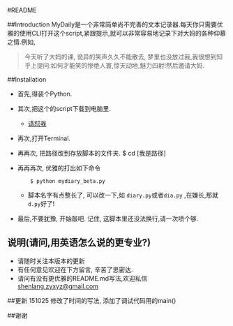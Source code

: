 #README

##Introduction
MyDaily是一个非常简单尚不完善的文本记录器.每天你只需要优雅的使用CLI打开这个script,紧跟提示,就可以非常容易地记录下对大妈的各种仰慕之情.例如,

>今天听了大妈的课, 诡异的笑声久久不能散去, 梦里也没放过我,我很想到知乎上提问:如何才能笑的惨绝人寰,惊天动地,魅力四射!然后邀请大妈.


##Installation
- 首先,得装个Python.
- 其次,把这个的script下载到电脑里.
     - [请怼我](https://github.com/xpgeng/Road-to-Py/commit/a3e8f45012431d4cea58243b035caf6e14a8de61)
- 再次,打开Terminal.
- 再再次, 把路径改到存放脚本的文件夹.
           $ cd  [我是路径]
- 再再再次, 优雅的打出如下命令
   
          $ python mydiary_beta.py
     - 脚本名字有点整长了, 可以改一下,如 `diary.py`或者`dia.py` ,在嫌长,那就`d.py`好了!

- 最后,不要犹豫, 开始敲吧. 记住, 这脚本里还没法换行,请一次喷个够.


## 说明(请问,用英语怎么说的更专业?)
- 请随时关注本版本的更新
- 有任何意见欢迎在下方留言, 辛苦了思密达.
- 请问有没有更优雅的README.md写法,欢迎私信<shenlang.zyxyz@gmail.com> 

##更新
151025  修改了时间的写法, 添加了调试代码用的main()

##谢谢



